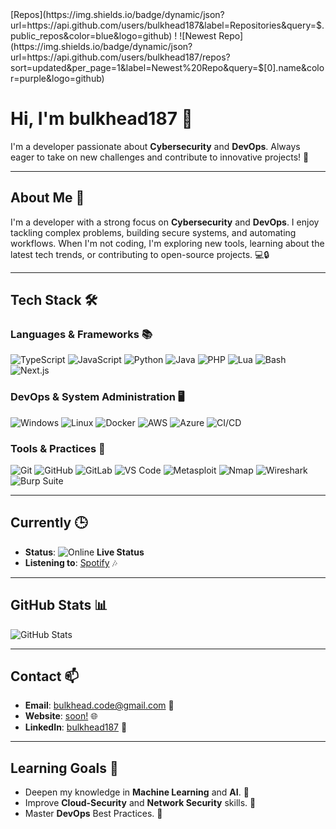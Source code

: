<div align="left"> [Repos](https://img.shields.io/badge/dynamic/json?url=https://api.github.com/users/bulkhead187&label=Repositories&query=$.public_repos&color=blue&logo=github) ! ![Newest Repo](https://img.shields.io/badge/dynamic/json?url=https://api.github.com/users/bulkhead187/repos?sort=updated&per_page=1&label=Newest%20Repo&query=$[0].name&color=purple&logo=github) </div>

# Hi, I'm bulkhead187 👋

I'm a developer passionate about **Cybersecurity** and **DevOps**. Always eager to take on new challenges and contribute to innovative projects! 🚀

---

## **About Me** 🌟

I'm a developer with a strong focus on **Cybersecurity** and **DevOps**. I enjoy tackling complex problems, building secure systems, and automating workflows. When I'm not coding, I'm exploring new tools, learning about the latest tech trends, or contributing to open-source projects. 💻🔒

---

## **Tech Stack** 🛠️

### **Languages & Frameworks** 📚
<div align="left">
  <img src="https://skillicons.dev/icons?i=ts" alt="TypeScript" title="TypeScript" />
  <img src="https://skillicons.dev/icons?i=js" alt="JavaScript" title="JavaScript" />
  <img src="https://skillicons.dev/icons?i=py" alt="Python" title="Python" />
  <img src="https://skillicons.dev/icons?i=java" alt="Java" title="Java" />
  <img src="https://skillicons.dev/icons?i=php" alt="PHP" title="PHP" />
  <img src="https://skillicons.dev/icons?i=lua" alt="Lua" title="Lua" />
  <img src="https://skillicons.dev/icons?i=bash" alt="Bash" title="Bash" />
  <img src="https://skillicons.dev/icons?i=nextjs" alt="Next.js" title="Next.js" />
</div>

### **DevOps & System Administration** 🖥️
<div align="left">
  <img src="https://skillicons.dev/icons?i=windows" alt="Windows" title="Windows" />
  <img src="https://skillicons.dev/icons?i=linux" alt="Linux" title="Linux" />
  <img src="https://skillicons.dev/icons?i=docker" alt="Docker" title="Docker" />
  <img src="https://skillicons.dev/icons?i=aws" alt="AWS" title="AWS" />
  <img src="https://skillicons.dev/icons?i=azure" alt="Azure" title="Azure" />
  <img src="https://skillicons.dev/icons?i=githubactions" alt="CI/CD" title="CI/CD" />
</div>

### **Tools & Practices** 🔧
<div align="left">
  <img src="https://skillicons.dev/icons?i=git" alt="Git" title="Git" />
  <img src="https://skillicons.dev/icons?i=github" alt="GitHub" title="GitHub" />
  <img src="https://skillicons.dev/icons?i=gitlab" alt="GitLab" title="GitLab" />
  <img src="https://skillicons.dev/icons?i=vscode" alt="VS Code" title="VS Code" />
  <img src="https://skillicons.dev/icons?i=metasploit" alt="Metasploit" title="Metasploit" />
  <img src="https://skillicons.dev/icons?i=nmap" alt="Nmap" title="Nmap" />
  <img src="https://skillicons.dev/icons?i=wireshark" alt="Wireshark" title="Wireshark" />
  <img src="https://skillicons.dev/icons?i=burpsuite" alt="Burp Suite" title="Burp Suite" />
</div>

---

## **Currently** 🕒

- **Status**: <img src="https://img.shields.io/badge/Online-00FF00?style=flat-square&logo=circle&logoColor=white" alt="Online" /> **Live Status**
- **Listening to**: [Spotify](https://open.spotify.com/user/bulkhead187) 🎶

---

## **GitHub Stats** 📊

![GitHub Stats](https://github-readme-stats.vercel.app/api?username=bulkhead187&show_icons=true&hide_title=true&count_private=true&theme=dark)

---

## **Contact** 📫

- **Email**: [bulkhead.code@gmail.com](mailto:bulkhead.code@gmail.com) 📧
- **Website**: [soon!](https://bulkhead187.com) 🌐
- **LinkedIn**: [bulkhead187](https://linkedin.com/in/bulkhead187) 💼

---

## **Learning Goals** 🎯

- Deepen my knowledge in **Machine Learning** and **AI**. 🤖
- Improve **Cloud-Security** and **Network Security** skills. 🔐
- Master **DevOps** Best Practices. 🚀

